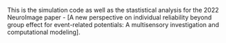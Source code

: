 This is the simulation code as well as the stastistical analysis for the 2022 NeuroImage paper - [A new perspective on individual reliability beyond group effect for event-related potentials: A multisensory investigation and computational modeling].